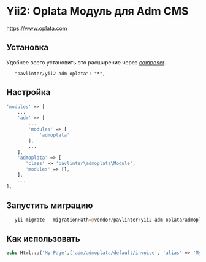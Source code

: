 Yii2: Oplata Модуль для Adm CMS
================

https://www.oplata.com

Установка
------------
Удобнее всего установить это расширение через [composer](http://getcomposer.org/download/).

```
   "pavlinter/yii2-adm-oplata": "*",
```

Настройка
-------------
```php
'modules' => [
    ...
    'adm' => [
        ...
        'modules' => [
            'admoplata'
        ],
        ...
    ],
    'admoplata' => [
       'class' => 'pavlinter\admoplata\Module',
       'modules' => [],
    ],
    ...
],
```

Запустить миграцию
-------------
```php
   yii migrate --migrationPath=@vendor/pavlinter/yii2-adm-oplata/admoplata/migrations
```

Как использовать
-------------
```php
echo Html::a('My-Page',['adm/admoplata/default/invoice', 'alias' => 'My-hash']);
```